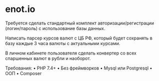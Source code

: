# enot.io

Требуется сделать стандартный комплект авторизации/регистрации (логин/пароль) с использование базы данных.

Написать парсер курсов валют с ЦБ РФ, который будет сохранять в базу каждые 3 часа валюты с актуальными курсами.

В личном кабинете пользователя сделать конвертер со всех спаршенных валют в рубли и наоборот.

Требования:
•	PHP 7.4+
•	Без фреймворков
•	Mysql или Postgresql
•	ООП
•	Composer
